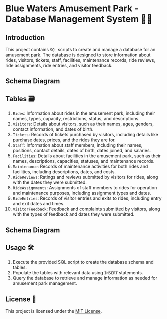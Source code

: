# **Blue Waters Amusement Park - Database Management System** 🎢🎡

## **Introduction**
This project contains `SQL` scripts to create and manage a database for an amusement park. The database is designed to store information about rides, visitors, tickets, staff, facilities, maintenance records, ride reviews, ride assignments, ride entries, and visitor feedback.

## **Schema Diagram**
<!-- ![Schema Diagram](schema.svg) -->

## **Tables** 🗃️
1. `Rides`: Information about rides in the amusement park, including their names, types, capacity, restrictions, status, and descriptions.
2. `Visitors`: Details about visitors, such as their names, ages, genders, contact information, and dates of birth.
3. `Tickets`: Records of tickets purchased by visitors, including details like purchase dates, prices, and the rides they are for.
4. `Staff`: Information about staff members, including their names, positions, contact details, dates of birth, dates joined, and salaries.
5. `Facilities`: Details about facilities in the amusement park, such as their names, descriptions, capacities, statuses, and maintenance records.
6. `Maintenance`: Records of maintenance activities for both rides and facilities, including descriptions, dates, and costs.
7. `RideReviews`: Ratings and reviews submitted by visitors for rides, along with the dates they were submitted.
8. `RideAssignments`: Assignments of staff members to rides for operation and maintenance purposes, including assignment types and dates.
9. `RideEntries`: Records of visitor entries and exits to rides, including entry and exit dates and times.
10. `VisitorFeedback`: Feedback and complaints submitted by visitors, along with the types of feedback and dates they were submitted.

## **Schema Diagram**


## **Usage** 🛠️
1. Execute the provided SQL script to create the database schema and tables.
2. Populate the tables with relevant data using `INSERT` statements.
3. Query the database to retrieve and manage information as needed for amusement park management.

## **License** 📜
This project is licensed under the [MIT License](LICENSE).
